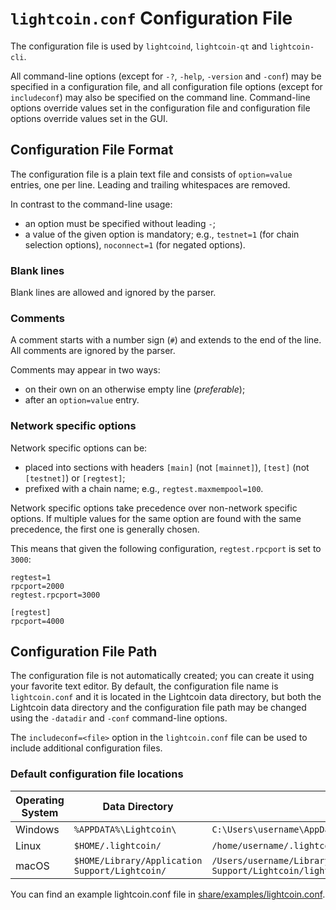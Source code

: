# `lightcoin.conf` Configuration File

The configuration file is used by `lightcoind`, `lightcoin-qt` and `lightcoin-cli`.

All command-line options (except for `-?`, `-help`, `-version` and `-conf`) may be specified in a configuration file, and all configuration file options (except for `includeconf`) may also be specified on the command line. Command-line options override values set in the configuration file and configuration file options override values set in the GUI.

## Configuration File Format

The configuration file is a plain text file and consists of `option=value` entries, one per line. Leading and trailing whitespaces are removed.

In contrast to the command-line usage:
- an option must be specified without leading `-`;
- a value of the given option is mandatory; e.g., `testnet=1` (for chain selection options), `noconnect=1` (for negated options).

### Blank lines

Blank lines are allowed and ignored by the parser.

### Comments

A comment starts with a number sign (`#`) and extends to the end of the line. All comments are ignored by the parser.

Comments may appear in two ways:
- on their own on an otherwise empty line (_preferable_);
- after an `option=value` entry.

### Network specific options

Network specific options can be:
- placed into sections with headers `[main]` (not `[mainnet]`), `[test]` (not `[testnet]`) or `[regtest]`;
- prefixed with a chain name; e.g., `regtest.maxmempool=100`.

Network specific options take precedence over non-network specific options.
If multiple values for the same option are found with the same precedence, the
first one is generally chosen.

This means that given the following configuration, `regtest.rpcport` is set to `3000`:

```
regtest=1
rpcport=2000
regtest.rpcport=3000

[regtest]
rpcport=4000
```

## Configuration File Path

The configuration file is not automatically created; you can create it using your favorite text editor. By default, the configuration file name is `lightcoin.conf` and it is located in the Lightcoin data directory, but both the Lightcoin data directory and the configuration file path may be changed using the `-datadir` and `-conf` command-line options.

The `includeconf=<file>` option in the `lightcoin.conf` file can be used to include additional configuration files.

### Default configuration file locations

Operating System | Data Directory | Example Path
-- | -- | --
Windows | `%APPDATA%\Lightcoin\` | `C:\Users\username\AppData\Roaming\Lightcoin\lightcoin.conf`
Linux | `$HOME/.lightcoin/` | `/home/username/.lightcoin/lightcoin.conf`
macOS | `$HOME/Library/Application Support/Lightcoin/` | `/Users/username/Library/Application Support/Lightcoin/lightcoin.conf`

You can find an example lightcoin.conf file in [share/examples/lightcoin.conf](../share/examples/lightcoin.conf).
